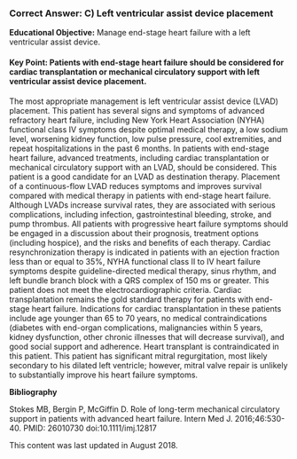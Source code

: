 
### Correct Answer: C) Left ventricular assist device placement 

**Educational Objective:** Manage end-stage heart failure with a left ventricular assist device.

#### **Key Point:** Patients with end-stage heart failure should be considered for cardiac transplantation or mechanical circulatory support with left ventricular assist device placement.

The most appropriate management is left ventricular assist device (LVAD) placement. This patient has several signs and symptoms of advanced refractory heart failure, including New York Heart Association (NYHA) functional class IV symptoms despite optimal medical therapy, a low sodium level, worsening kidney function, low pulse pressure, cool extremities, and repeat hospitalizations in the past 6 months. In patients with end-stage heart failure, advanced treatments, including cardiac transplantation or mechanical circulatory support with an LVAD, should be considered. This patient is a good candidate for an LVAD as destination therapy. Placement of a continuous-flow LVAD reduces symptoms and improves survival compared with medical therapy in patients with end-stage heart failure. Although LVADs increase survival rates, they are associated with serious complications, including infection, gastrointestinal bleeding, stroke, and pump thrombus. All patients with progressive heart failure symptoms should be engaged in a discussion about their prognosis, treatment options (including hospice), and the risks and benefits of each therapy.
Cardiac resynchronization therapy is indicated in patients with an ejection fraction less than or equal to 35%, NYHA functional class II to IV heart failure symptoms despite guideline-directed medical therapy, sinus rhythm, and left bundle branch block with a QRS complex of 150 ms or greater. This patient does not meet the electrocardiographic criteria.
Cardiac transplantation remains the gold standard therapy for patients with end-stage heart failure. Indications for cardiac transplantation in these patients include age younger than 65 to 70 years, no medical contraindications (diabetes with end-organ complications, malignancies within 5 years, kidney dysfunction, other chronic illnesses that will decrease survival), and good social support and adherence. Heart transplant is contraindicated in this patient.
This patient has significant mitral regurgitation, most likely secondary to his dilated left ventricle; however, mitral valve repair is unlikely to substantially improve his heart failure symptoms.

**Bibliography**

Stokes MB, Bergin P, McGiffin D. Role of long-term mechanical circulatory support in patients with advanced heart failure. Intern Med J. 2016;46:530-40. PMID: 26010730 doi:10.1111/imj.12817

This content was last updated in August 2018.